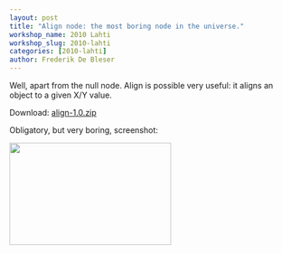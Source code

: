 ```yaml
---
layout: post
title: "Align node: the most boring node in the universe."
workshop_name: 2010 Lahti
workshop_slug: 2010-lahti
categories: [2010-lahti]
author: Frederik De Bleser
---
```

Well, apart from the null node. Align is possible very useful: it aligns an object to a given X/Y value.

Download: <a href="http://workshops.nodebox.net/2010/wp-content/uploads/align-1.0.zip">align-1.0.zip</a>

Obligatory, but very boring, screenshot:

<a href="http://workshops.nodebox.net/2010/wp-content/uploads/Picture-2.png"><img class="alignleft size-full wp-image-580" title="Picture 2" src="http://workshops.nodebox.net/2010/wp-content/uploads/Picture-2.png" alt="" width="286" height="181" /></a>
